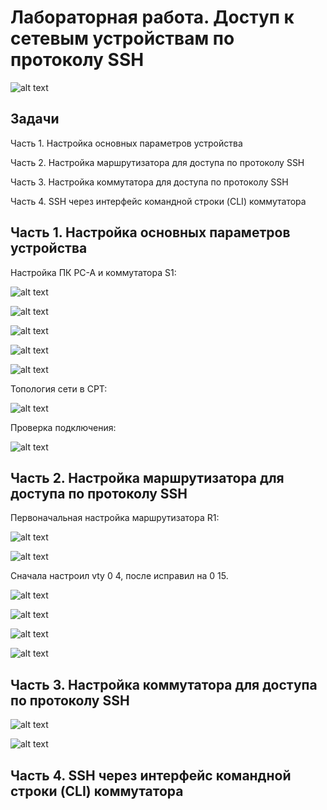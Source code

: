 # Лабораторная работа. Доступ к сетевым устройствам по протоколу SSH

![alt text](https://raw.githubusercontent.com/rpv101101/OTUS-homework/main/lab5/IMG/0_%D0%A2%D0%BE%D0%BF%D0%BE%D0%BB%D0%BE%D0%B3%D0%B8%D1%8F.png)

## Задачи
Часть 1. Настройка основных параметров устройства

Часть 2. Настройка маршрутизатора для доступа по протоколу SSH

Часть 3. Настройка коммутатора для доступа по протоколу SSH

Часть 4. SSH через интерфейс командной строки (CLI) коммутатора

## Часть 1. Настройка основных параметров устройства

Настройка ПК PC-A и коммутатора S1:

![alt text](https://raw.githubusercontent.com/rpv101101/OTUS-homework/main/lab5/IMG/1_%D0%9D%D0%B0%D1%81%D1%82%D1%80%D0%BE%D0%B9%D0%BA%D0%B0_PCA_1.png)

![alt text](https://raw.githubusercontent.com/rpv101101/OTUS-homework/main/lab5/IMG/2_%D0%9D%D0%B0%D1%81%D1%82%D1%80%D0%BE%D0%B9%D0%BA%D0%B0_PCA_2.png)

![alt text](https://raw.githubusercontent.com/rpv101101/OTUS-homework/main/lab5/IMG/3_conf_vlan_1.png)

![alt text](https://raw.githubusercontent.com/rpv101101/OTUS-homework/main/lab5/IMG/4_conf_def_gateway.png)

![alt text](https://raw.githubusercontent.com/rpv101101/OTUS-homework/main/lab5/IMG/5_show_ip_brief.png)

Топология сети в CPT:

![alt text](https://raw.githubusercontent.com/rpv101101/OTUS-homework/main/lab5/IMG/2022-12-11%2014_09_33-Cisco%20Packet%20Tracer.png)

Проверка подключения:

![alt text](https://raw.githubusercontent.com/rpv101101/OTUS-homework/main/lab5/IMG/8_R1_ping_test.png)


## Часть 2. Настройка маршрутизатора для доступа по протоколу SSH

Первоначальная настройка маршрутизатора R1:

![alt text](https://raw.githubusercontent.com/rpv101101/OTUS-homework/main/lab5/IMG/6_R1_setup.png)

![alt text](https://raw.githubusercontent.com/rpv101101/OTUS-homework/main/lab5/IMG/7_R1_setup2.png)

Сначала настроил vty 0 4, после исправил на 0 15.

![alt text](https://raw.githubusercontent.com/rpv101101/OTUS-homework/main/lab5/IMG/9_banner_setup.png)

![alt text](https://raw.githubusercontent.com/rpv101101/OTUS-homework/main/lab5/IMG/10_domain_setup.png)

![alt text](https://raw.githubusercontent.com/rpv101101/OTUS-homework/main/lab5/IMG/11_generate_RSA.png)

![alt text](https://raw.githubusercontent.com/rpv101101/OTUS-homework/main/lab5/IMG/13_admin_password_setup.png)

## Часть 3. Настройка коммутатора для доступа по протоколу SSH

![alt text](https://raw.githubusercontent.com/rpv101101/OTUS-homework/main/lab5/IMG/12_vty_setup.png.png)

![alt text](https://raw.githubusercontent.com/rpv101101/OTUS-homework/main/lab5/IMG/15_S1_setup.png)


## Часть 4. SSH через интерфейс командной строки (CLI) коммутатора

